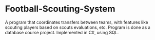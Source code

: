 # Football-Scouting-System
A program that coordinates transfers between teams, with features like scouting players based on scouts evaluations, etc. Program is done as a database course project. Implemented in C#, using SQL.
